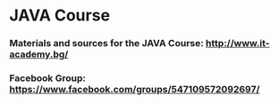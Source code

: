 JAVA Course
================

### Materials and sources for the JAVA Course: http://www.it-academy.bg/
### Facebook Group: https://www.facebook.com/groups/547109572092697/